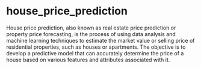 # house_price_prediction
House price prediction, also known as real estate price prediction or property price forecasting, is the process of using data analysis and machine learning techniques to estimate the market value or selling price of residential properties, such as houses or apartments. The objective is to develop a predictive model that can accurately determine the price of a house based on various features and attributes associated with it.
